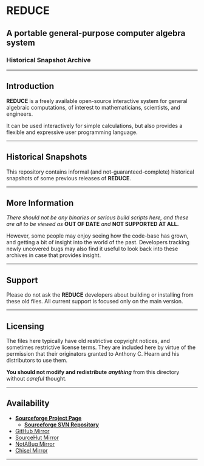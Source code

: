# REDUCE

## A portable general-purpose computer algebra system

### Historical Snapshot Archive

----

## Introduction

**REDUCE** is a freely available open-source interactive
system for general algebraic computations, of interest to
mathematicians, scientists, and engineers.

It can be used interactively for simple calculations, but
also provides a flexible and expressive user programming language.

----

## Historical Snapshots

This repository contains informal (and not-guaranteed-complete)
historical snapshots of some previous releases of **REDUCE**.

----

## More Information

*There should not be any binaries or serious build scripts here,
and these are all to be viewed as* **OUT OF DATE** *and*
**NOT SUPPORTED AT ALL.**

However, some people may enjoy seeing how the code-base has grown,
and getting a bit of insight into the world of the past. Developers
tracking newly uncovered bugs may also find it useful to look back
into these archives in case that provides insight.

----

## Support

Please do not ask the **REDUCE** developers about building or
installing from these old files. All current support is focused
only on the main version.

----

## Licensing

The files here typically have old restrictive copyright notices, and
sometimes restrictive license terms. They are included here by virtue
of the permission that their originators granted to Anthony C. Hearn
and his distributors to use them.

**You should not modify and redistribute** ***anything*** from this
directory without _careful_ thought.

----

## Availability

- [**Sourceforge Project Page**](https://sourceforge.net/projects/reduce-algebra/)
  - [**Sourceforge SVN Repository**](https://svn.code.sf.net/p/reduce-algebra/code/historical/)
- [GitHub Mirror](https://github.com/reduce-algebra/reduce-historical/)
- [SourceHut Mirror](https://git.sr.ht/~trn/reduce-historical/)
- [NotABug Mirror](https://notabug.org/reduce-algebra/reduce-historical/)
- [Chisel Mirror](https://chiselapp.com/user/reduce-algebra/repository/reduce-historical/)

----
